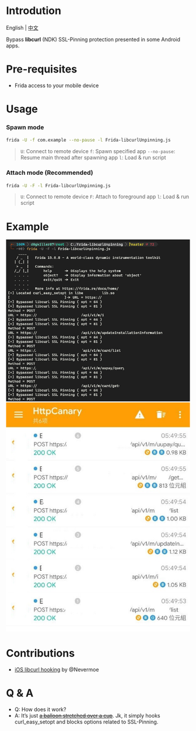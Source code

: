 # Introdution
English | [中文](README_tw.md)

Bypass **libcurl** (NDK) SSL-Pinning protection presented in some Android apps.

# Pre-requisites
- Frida access to your mobile device

# Usage
### Spawn mode
```bash
frida -U -f com.example --no-pause -l Frida-libcurlUnpinning.js
```
> `U`: Connect to remote device
  `f`: Spawn specified app
  `--no-pause`: Resume main thread after spawning app
  `l`: Load & run script

### Attach mode **(Recommended)**
```bash
frida -U -F -l Frida-libcurlUnpinning.js
```
> `U`: Connect to remote device
  `F`: Attach to foreground app
  `l`: Load & run script

# Example
![](README/images/cli.jpg)
![](README/images/after.jpg)

# Contributions
- [iOS libcurl hooking](https://www.nevermoe.com/2016/05/30/hook-ios%E7%9A%84libcurl/) by @Nevermoe

# Q & A
- Q: How does it work?
- A: It’s just ~~[a balloon stretched over a cup](https://www.youtube.com/watch?v=QRiQXCkw3rs)~~. Jk, it simply hooks curl_easy_setopt and blocks options related to SSL-Pinning.
